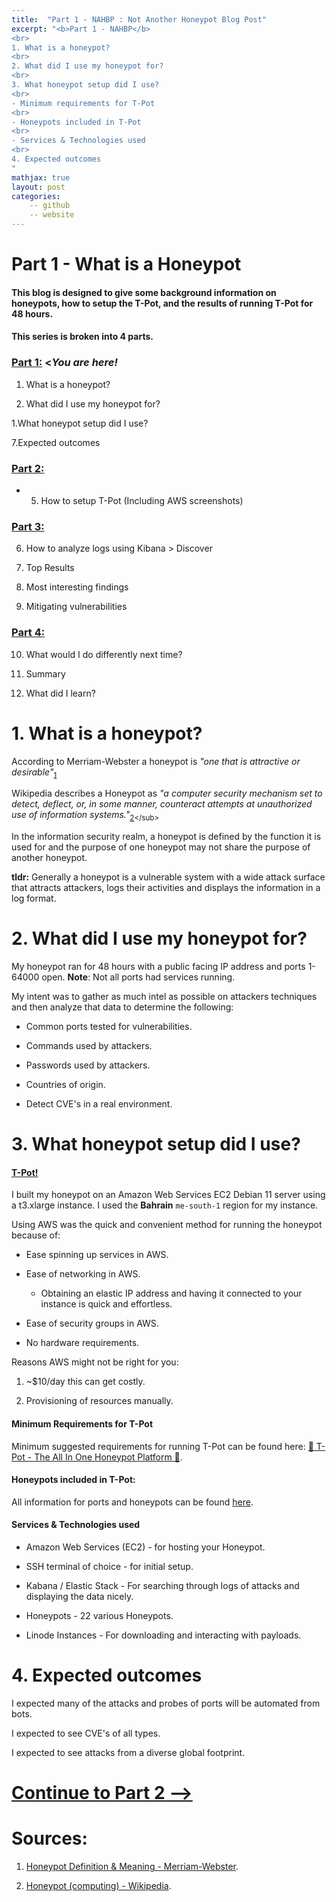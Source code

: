 ```yaml
---
title:  "Part 1 - NAHBP : Not Another Honeypot Blog Post"
excerpt: "<b>Part 1 - NAHBP</b>
<br>
1. What is a honeypot?
<br>
2. What did I use my honeypot for?
<br>
3. What honeypot setup did I use?
<br>
- Minimum requirements for T-Pot
<br>
- Honeypots included in T-Pot
<br>
- Services & Technologies used
<br>
4. Expected outcomes
"
mathjax: true
layout: post
categories:
    -- github
    -- website
---
```


# Part 1 - What is a Honeypot

#### This blog is designed to give some background information on honeypots, how to setup the T-Pot, and the results of running T-Pot for 48 hours.

#### This series is broken into 4 parts.

### [Part 1:](https://matthewomccorkle.github.io/honeypot-1/) <*You are here!*

1. What is a honeypot?

2. What did I use my honeypot for?

1\.What honeypot setup did I use?

7\.Expected outcomes

### [Part 2:](https://matthewomccorkle.github.io/honeypot-2/)


- 5. How to setup T-Pot (Including AWS screenshots)
   
### [Part 3:](https://matthewomccorkle.github.io/honeypot-3/)

   6. How to analyze logs using Kibana > Discover

   7. Top Results

8. Most interesting findings

9. Mitigating vulnerabilities

### [Part 4:](https://matthewomccorkle.github.io/honeypot-4/)

10. What would I do differently next time?

11. Summary

12. What did I learn?

# 1. What is a honeypot?

According to Merriam-Webster a honeypot is *"one that is attractive or desirable"*<sub>[1](https://www.merriam-webster.com/dictionary/honeypot)</sub>

Wikipedia describes a Honeypot as *"a computer security mechanism set to detect, deflect, or, in some manner, counteract attempts at unauthorized use of information systems."*<sub>[2](https://en.wikipedia.org/wiki/Honeypot_(computing)#:~:text=a%20computer%20security%20mechanism%20set%20to%20detect%2C%20deflect%2C%20or%2C%20in%20some%20manner%2C%20counteract%20attempts%20at%20unauthorized%20use%20of%20information%20systems.)</sub>

In the information security realm, a honeypot is defined by the function it is used for and the purpose of one honeypot may not share the purpose of another honeypot.  

**tldr:** Generally a honeypot is a vulnerable system with a wide attack surface that attracts attackers, logs their activities and displays the information in a log format. 

# 2. What did I use my honeypot for?

My honeypot ran for 48 hours with a public facing IP address and ports 1-64000 open. 
**Note**: Not all ports had services running. 

My intent was to gather as much intel as possible on attackers techniques and then analyze that data to determine the following:

- Common ports tested for vulnerabilities.

- Commands used by attackers.

- Passwords used by attackers.

- Countries of origin.

- Detect CVE's in a real environment.

# 3. What honeypot setup did I use?

#### [T-Pot!](https://github.com/telekom-security/tpotce)

I built my honeypot on an Amazon Web Services EC2 Debian 11 server using a t3.xlarge instance. I used the **Bahrain** `me-south-1` region for my instance.

Using AWS was the quick and convenient method for running the honeypot because of:

- Ease spinning up services in AWS.

- Ease of networking in AWS.
  
  - Obtaining an elastic IP address and having it connected to your instance is quick and effortless.

- Ease of security groups in AWS.

- No hardware requirements.

Reasons AWS might not be right for you:

1. ~$10/day this can get costly.

2. Provisioning of resources manually.

#### Minimum Requirements for T-Pot

Minimum suggested requirements for running T-Pot can be found here: 
[🍯 T-Pot - The All In One Honeypot Platform 🐝](https://github.com/telekom-security/tpotce#system-requirements).

#### Honeypots included in T-Pot:

All information for ports and honeypots can be found [here](https://github.com/telekom-security/tpotce#technical-concept).

#### Services & Technologies used

- Amazon Web Services (EC2) -  for hosting your Honeypot.

- SSH terminal of choice - for initial setup.

- Kabana / Elastic Stack - For searching through logs of attacks and displaying the data nicely.

- Honeypots - 22 various Honeypots.

- Linode Instances - For downloading and interacting with payloads.

# 4. Expected outcomes

I expected many of the attacks and probes of ports will be automated from bots. 

I expected to see CVE's of all types. 

I expected to see attacks from a diverse global footprint.

# [Continue to Part 2 -->](https://matthewomccorkle.github.io/honeypot-2/)

# Sources:

1. [Honeypot Definition & Meaning - Merriam-Webster](https://www.merriam-webster.com/dictionary/honeypot).

2. [Honeypot (computing) - Wikipedia](https://en.wikipedia.org/wiki/Honeypot_(computing)#:~:text=a%20computer%20security%20mechanism%20set%20to%20detect%2C%20deflect%2C%20or%2C%20in%20some%20manner%2C%20counteract%20attempts%20at%20unauthorized%20use%20of%20information%20systems).
